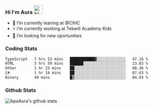 ### Hi I'm Aura <img src="https://user-images.githubusercontent.com/1303154/88677602-1635ba80-d120-11ea-84d8-d263ba5fc3c0.gif" width="28px" alt="hi">

- 🔭 I’m currently leaning at @CIHC
- ⚡ I’m currently working at Tekwill Academy Kids
- 🤔 I’m looking for new oportunities


### Coding Stats

<!--START_SECTION:waka-->

```txt
TypeScript   7 hrs 53 mins   ███████████▓░░░░░░░░░░░░░   47.16 %
HTML         3 hrs 59 mins   ██████░░░░░░░░░░░░░░░░░░░   23.83 %
Other        1 hr 23 mins    ██░░░░░░░░░░░░░░░░░░░░░░░   08.36 %
C#           1 hr 16 mins    ██░░░░░░░░░░░░░░░░░░░░░░░   07.63 %
Binary       49 mins         █▒░░░░░░░░░░░░░░░░░░░░░░░   04.93 %
```

<!--END_SECTION:waka-->

### Github Stats

![ApaAura's github stats](https://github-readme-stats.vercel.app/api?username=ApaAura&count_private=true&theme=tokyonight&hide=contribs,prs)
